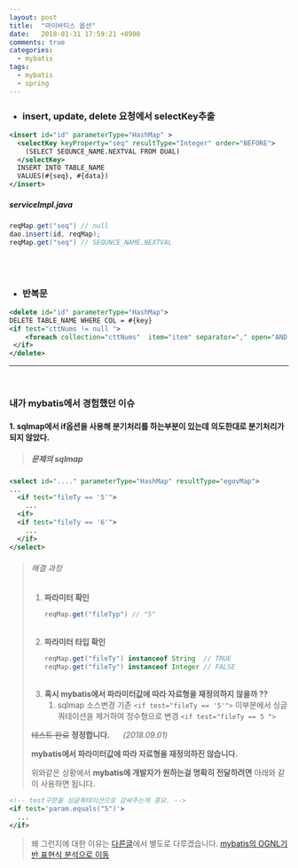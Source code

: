 ```yaml
---
layout: post
title:  "마이바티스 옵션"
date:   2018-01-31 17:59:21 +0900
comments: true
categories:
  - mybatis
tags:
  - mybatis
  - spring
---
```


- ### insert, update, delete 요청에서 selectKey추출

```xml
<insert id="id" parameterType="HashMap" >
  <selectKey keyProperty="seq" resultType="Integer" order="BEFORE">
    (SELECT SEQUNCE_NAME.NEXTVAL FROM DUAL)
  </selectKey>
  INSERT INTO TABLE_NAME
  VALUES(#{seq}, #{data})
</insert>
```
##### serviceImpl.java
```java
reqMap.get("seq") // null
dao.insert(id, reqMap);
reqMap.get("seq") // SEQUNCE_NAME.NEXTVAL  
```
<br><br>

- ### 반복문  

```xml
<delete id="id" parameterType="HashMap">
DELETE TABLE_NAME WHERE COL = #{key}
<if test="cttNums != null ">
    <foreach collection="cttNums"  item="item" separator="," open="AND CTT_NUM NOT IN (" close=")">#{item}</foreach>
 </if>
</delete>
```

----
<br>

### 내가 mybatis에서 경험했던 이슈

#### 1. sqlmap에서 if옵션을 사용해 분기처리를 하는부분이 있는데 의도한대로 분기처리가 되지 않았다.

> ##### 문제의 sqlmap

```xml
<select id="...." parameterType="HashMap" resultType="egovMap">
...
  <if test="fileTy == '5'">
    ...
  <if>
  <if test="fileTy == '6'">
    ...
  </if>
</select>
```

> ###### 해결 과정
> 1. **파라미터 확인**
>     ```java
>     reqMap.get("fileTyp") // "5"
>     ```
>    <br>
> 2. **파라미터 타입 확인**
>     ```java
>     reqMap.get("fileTy") instanceof String  // TRUE
>     reqMap.get("fileTy") instanceof Integer // FALSE
>     ```
>    <br>
> 3. **혹시 mybatis에서 파라미터값에 따라 자료형을 재정의하지 않을까 ??**
>     1. sqlmap 소스변경 기존 `<if test="fileTy == '5'">` 이부분에서 싱글쿼테이션을 제거하여 정수형으로 변경 `<if test="fileTy == 5 ">`
>
>
>~~테스트 완료~~
>**정정합니다.** <span style="margin-right:20px;"></span>_(2018.09.01)_
>
> **mybatis에서 파라미터값에 따라 자료형을 재정의하진 않습니다.**
>
> 위와같은 상황에서 **mybatis에 개발자가 원하는걸 명확히 전달하려면** 아래와 같이 사용하면 됩니다.

```xml
<!-- test구문을 싱글쿼테이션으로 감싸주는게 중요. -->
<if test='param.equals("5")'>
  ...
</if>
```
>왜 그런지에 대한 이유는 [다른글](https://jehuipark.github.io/mybatis/2018/09/01/mybatis_ognl/)에서 별도로 다루겠습니다.
[mybatis의 OGNL기반 표현식 분석으로 이동](https://jehuipark.github.io/mybatis/2018/09/01/mybatis_ognl/)
